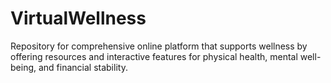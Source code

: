 # VirtualWellness
Repository for comprehensive online platform that supports wellness by offering resources and interactive features for physical health, mental well-being, and financial stability.
